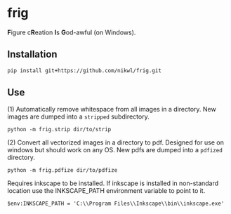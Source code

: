 # frig 
**F**igure c**R**eation **I**s **G**od-awful (on Windows).

## Installation 
```bash
pip install git+https://github.com/nikwl/frig.git
```

## Use
(1) Automatically remove whitespace from all images in a directory. New images are dumped into a `stripped` subdirectory.
```
python -m frig.strip dir/to/strip
```

(2) Convert all vectorized images in a directory to pdf. Designed for use on windows but should work on any OS. New pdfs are dumped into a `pdfized` directory.
```
python -m frig.pdfize dir/to/pdfize
```
Requires inkscape to be installed. If inkscape is installed in non-standard location use the INKSCAPE_PATH environment variable to point to it.
```
$env:INKSCAPE_PATH = 'C:\\Program Files\\Inkscape\\bin\\inkscape.exe'
```
